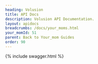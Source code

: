 ```yaml
---
heading: Volusion
title: API Docs
description: Volusion API Documentation.
layout: apidocs
breadcrumbs: /docs/your_moms.html
your_momId: 51
parent: Back to Your_mom Guides
order: 90
---
```


{% include swagger.html %}

